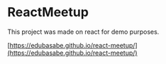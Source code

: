# ReactMeetup

This project was made on react for demo purposes.

[https://edubasabe.github.io/react-meetup/](https://edubasabe.github.io/react-meetup/)
